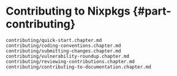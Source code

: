 # Contributing to Nixpkgs {#part-contributing}

```{=include=} chapters
contributing/quick-start.chapter.md
contributing/coding-conventions.chapter.md
contributing/submitting-changes.chapter.md
contributing/vulnerability-roundup.chapter.md
contributing/reviewing-contributions.chapter.md
contributing/contributing-to-documentation.chapter.md
```

